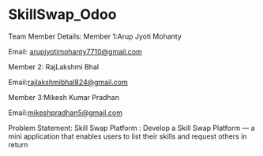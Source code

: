 # SkillSwap_Odoo
Team Member Details:
Member 1:Arup Jyoti Mohanty

Email: arupjyotimohanty7710@gmail.com

Member 2: RajLakshmi Bhal

Email:rajlakshmibhal824@gmail.com

Member 3:Mikesh Kumar Pradhan

Email:mikeshpradhan5@gmail.com

Problem Statement:
Skill Swap Platform :
Develop a Skill Swap Platform — a mini application that enables users to list their skills and 
request others in return 
